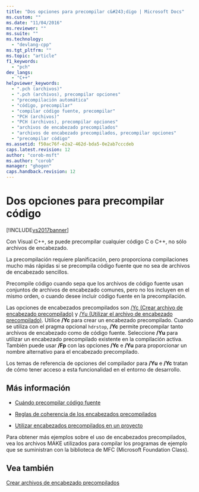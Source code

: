 ```yaml
---
title: "Dos opciones para precompilar c&#243;digo | Microsoft Docs"
ms.custom: ""
ms.date: "11/04/2016"
ms.reviewer: ""
ms.suite: ""
ms.technology: 
  - "devlang-cpp"
ms.tgt_pltfrm: ""
ms.topic: "article"
f1_keywords: 
  - "pch"
dev_langs: 
  - "C++"
helpviewer_keywords: 
  - ".pch (archivos)"
  - ".pch (archivos), precompilar opciones"
  - "precompilación automática"
  - "código, precompilar"
  - "compilar código fuente, precompilar"
  - "PCH (archivos)"
  - "PCH (archivos), precompilar opciones"
  - "archivos de encabezado precompilados"
  - "archivos de encabezado precompilados, precompilar opciones"
  - "precompilar código"
ms.assetid: f50ac76f-e2a2-462d-bda5-0e2ab7cccdeb
caps.latest.revision: 12
author: "corob-msft"
ms.author: "corob"
manager: "ghogen"
caps.handback.revision: 12
---
```

# Dos opciones para precompilar c&#243;digo
[!INCLUDE[vs2017banner](../../assembler/inline/includes/vs2017banner.md)]

Con Visual C\+\+, se puede precompilar cualquier código C o C\+\+, no sólo archivos de encabezado.  
  
 La precompilación requiere planificación, pero proporciona compilaciones mucho más rápidas si se precompila código fuente que no sea de archivos de encabezado sencillos.  
  
 Precompile código cuando sepa que los archivos de código fuente usan conjuntos de archivos de encabezado comunes, pero no los incluyen en el mismo orden, o cuando desee incluir código fuente en la precompilación.  
  
 Las opciones de encabezados precompilados son [\/Yc \(Crear archivo de encabezado precompilado\)](../../build/reference/yc-create-precompiled-header-file.md) y [\/Yu \(Utilizar el archivo de encabezado precompilado\)](../../build/reference/yu-use-precompiled-header-file.md).  Utilice **\/Yc** para crear un encabezado precompilado.  Cuando se utiliza con el pragma opcional `hdrstop`, **\/Yc** permite precompilar tanto archivos de encabezado como de código fuente.  Seleccione **\/Yu** para utilizar un encabezado precompilado existente en la compilación activa.  También puede usar **\/Fp** con las opciones **\/Yc** e **\/Yu** para proporcionar un nombre alternativo para el encabezado precompilado.  
  
 Los temas de referencia de opciones del compilador para **\/Yu** e **\/Yc** tratan de cómo tener acceso a esta funcionalidad en el entorno de desarrollo.  
  
## Más información  
  
-   [Cuándo precompilar código fuente](../../build/reference/when-to-precompile-source-code.md)  
  
-   [Reglas de coherencia de los encabezados precompilados](../../build/reference/precompiled-header-consistency-rules.md)  
  
-   [Utilizar encabezados precompilados en un proyecto](../../build/reference/using-precompiled-headers-in-a-project.md)  
  
 Para obtener más ejemplos sobre el uso de encabezados precompilados, vea los archivos MAKE utilizados para compilar los programas de ejemplo que se suministran con la biblioteca de MFC \(Microsoft Foundation Class\).  
  
## Vea también  
 [Crear archivos de encabezado precompilados](../../build/reference/creating-precompiled-header-files.md)